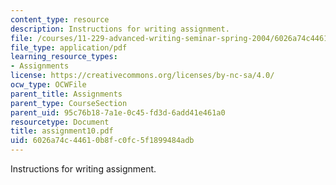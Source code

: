 ```yaml
---
content_type: resource
description: Instructions for writing assignment.
file: /courses/11-229-advanced-writing-seminar-spring-2004/6026a74c44610b8fc0fc5f1899484adb_assignment10.pdf
file_type: application/pdf
learning_resource_types:
- Assignments
license: https://creativecommons.org/licenses/by-nc-sa/4.0/
ocw_type: OCWFile
parent_title: Assignments
parent_type: CourseSection
parent_uid: 95c76b18-7a1e-0c45-fd3d-6add41e461a0
resourcetype: Document
title: assignment10.pdf
uid: 6026a74c-4461-0b8f-c0fc-5f1899484adb
---
```

Instructions for writing assignment.